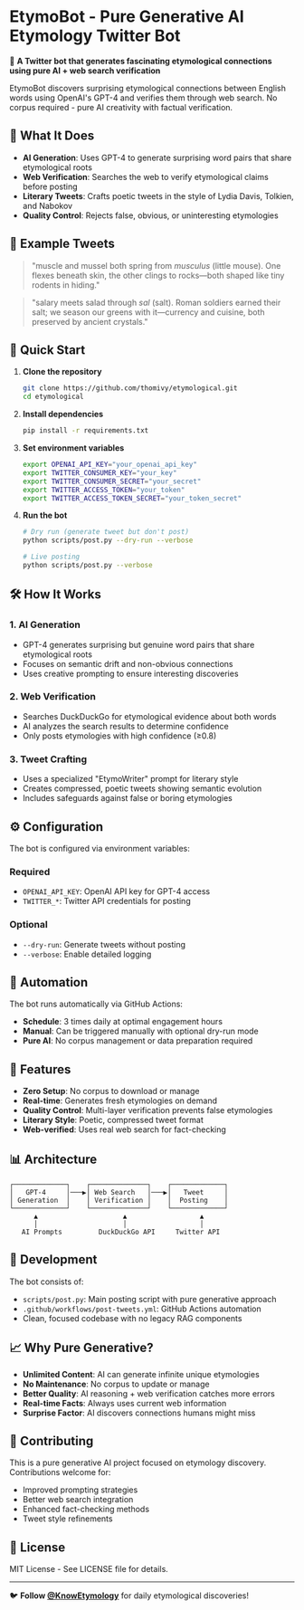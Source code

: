 # EtymoBot - Pure Generative AI Etymology Twitter Bot

🤖 **A Twitter bot that generates fascinating etymological connections using pure AI + web search verification**

EtymoBot discovers surprising etymological connections between English words using OpenAI's GPT-4 and verifies them through web search. No corpus required - pure AI creativity with factual verification.

## 🎯 What It Does

- **AI Generation**: Uses GPT-4 to generate surprising word pairs that share etymological roots
- **Web Verification**: Searches the web to verify etymological claims before posting
- **Literary Tweets**: Crafts poetic tweets in the style of Lydia Davis, Tolkien, and Nabokov
- **Quality Control**: Rejects false, obvious, or uninteresting etymologies

## 📱 Example Tweets

> "muscle and mussel both spring from *musculus* (little mouse). One flexes beneath skin, the other clings to rocks—both shaped like tiny rodents in hiding."

> "salary meets salad through *sal* (salt). Roman soldiers earned their salt; we season our greens with it—currency and cuisine, both preserved by ancient crystals."

## 🚀 Quick Start

1. **Clone the repository**
   ```bash
   git clone https://github.com/thomivy/etymological.git
   cd etymological
   ```

2. **Install dependencies**
   ```bash
   pip install -r requirements.txt
   ```

3. **Set environment variables**
   ```bash
   export OPENAI_API_KEY="your_openai_api_key"
   export TWITTER_CONSUMER_KEY="your_key"
   export TWITTER_CONSUMER_SECRET="your_secret"
   export TWITTER_ACCESS_TOKEN="your_token"
   export TWITTER_ACCESS_TOKEN_SECRET="your_token_secret"
   ```

4. **Run the bot**
   ```bash
   # Dry run (generate tweet but don't post)
   python scripts/post.py --dry-run --verbose
   
   # Live posting
   python scripts/post.py --verbose
   ```

## 🛠️ How It Works

### 1. AI Generation
- GPT-4 generates surprising but genuine word pairs that share etymological roots
- Focuses on semantic drift and non-obvious connections
- Uses creative prompting to ensure interesting discoveries

### 2. Web Verification
- Searches DuckDuckGo for etymological evidence about both words
- AI analyzes the search results to determine confidence
- Only posts etymologies with high confidence (≥0.8)

### 3. Tweet Crafting
- Uses a specialized "EtymoWriter" prompt for literary style
- Creates compressed, poetic tweets showing semantic evolution
- Includes safeguards against false or boring etymologies

## ⚙️ Configuration

The bot is configured via environment variables:

### Required
- `OPENAI_API_KEY`: OpenAI API key for GPT-4 access
- `TWITTER_*`: Twitter API credentials for posting

### Optional
- `--dry-run`: Generate tweets without posting
- `--verbose`: Enable detailed logging

## 🤖 Automation

The bot runs automatically via GitHub Actions:
- **Schedule**: 3 times daily at optimal engagement hours
- **Manual**: Can be triggered manually with optional dry-run mode
- **Pure AI**: No corpus management or data preparation required

## 🎨 Features

- **Zero Setup**: No corpus to download or manage
- **Real-time**: Generates fresh etymologies on demand
- **Quality Control**: Multi-layer verification prevents false etymologies
- **Literary Style**: Poetic, compressed tweet format
- **Web-verified**: Uses real web search for fact-checking

## 📊 Architecture

```
┌─────────────┐    ┌──────────────┐    ┌─────────────┐
│   GPT-4     │───▶│ Web Search   │───▶│   Tweet     │
│ Generation  │    │ Verification │    │  Posting    │
└─────────────┘    └──────────────┘    └─────────────┘
      ▲                     ▲                  ▲
      │                     │                  │
   AI Prompts         DuckDuckGo API     Twitter API
```

## 🔧 Development

The bot consists of:
- `scripts/post.py`: Main posting script with pure generative approach
- `.github/workflows/post-tweets.yml`: GitHub Actions automation
- Clean, focused codebase with no legacy RAG components

## 📈 Why Pure Generative?

- **Unlimited Content**: AI can generate infinite unique etymologies
- **No Maintenance**: No corpus to update or manage
- **Better Quality**: AI reasoning + web verification catches more errors
- **Real-time Facts**: Always uses current web information
- **Surprise Factor**: AI discovers connections humans might miss

## 🌟 Contributing

This is a pure generative AI project focused on etymology discovery. Contributions welcome for:
- Improved prompting strategies
- Better web search integration
- Enhanced fact-checking methods
- Tweet style refinements

## 📄 License

MIT License - See LICENSE file for details.

---

🐦 **Follow [@KnowEtymology](https://twitter.com/KnowEtymology)** for daily etymological discoveries!
